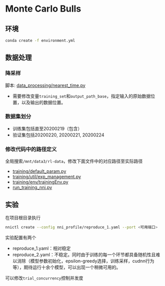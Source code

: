 # Monte Carlo Bulls

## 环境
```bash
conda create -f environment.yml
```


## 数据处理


### 降采样

脚本: [data_processing/nearest_time.py](data_processing/nearest_time.py)

- 需要修改变量`training_set`和`output_path_base`，指定输入的原始数据位置，以及输出的数据位置。

### 数据集划分

- 训练集包括直至20200219（包含）
- 验证集包括20200220, 20200221, 20200224

### 修改代码中的路径定义

全局搜索`/mnt/data3/rl-data`，修改下面文件中的对应路径至实际路径
- [training/default_param.py](training/default_param.py)
- [training/util/exp_management.py](training/util/exp_management.py)
- [training/env/trainingEnv.py](training/env/trainingEnv.py)
- [run_training_nni.py](run_training_nni.py)

## 实验

在项目根目录执行
```bash
nnictl create --config nni_profile/reproduce_1.yaml --port <可用端口> 
```

实验配置有两个
- reproduce_1.yaml：相对稳定
- reproduce_2.yaml：不稳定。同时由于训练的每一个环节都具备随机性且难以消除（模型参数初始化，epsilon-greedy选择，训练采样，cudnn行为等），期待运行十余个模型，可以出现一个稍微可用的。

可以修改`trial_concurrency`控制并发度